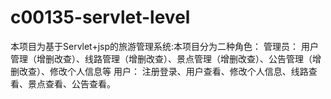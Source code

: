 # c00135-servlet-level
本项目为基于Servlet+jsp的旅游管理系统:本项目分为二种角色： 管理员： 用户管理（增删改查）、线路管理（增删改查）、景点管理（增删改查）、公告管理（增删改查）、修改个人信息等  用户： 注册登录、用户查看、修改个人信息、线路查看、景点查看、公告查看。
